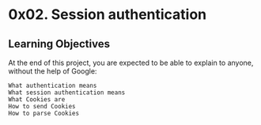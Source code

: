 # 0x02. Session authentication

## Learning Objectives

At the end of this project, you are expected to be able to explain to anyone, without the help of Google:

    What authentication means
    What session authentication means
    What Cookies are
    How to send Cookies
    How to parse Cookies
